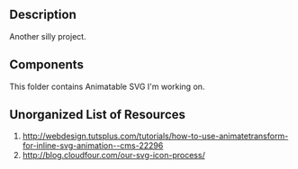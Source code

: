 ## Description
Another silly project.


## Components
This folder contains Animatable SVG I'm working on.

## Unorganized List of Resources
1. http://webdesign.tutsplus.com/tutorials/how-to-use-animatetransform-for-inline-svg-animation--cms-22296
2. http://blog.cloudfour.com/our-svg-icon-process/
